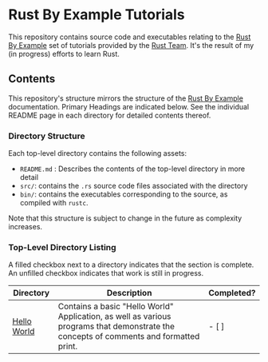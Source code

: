 # Rust By Example Tutorials
This repository contains source code and executables relating to the [Rust By Example][RBE] set of tutorials provided by the [Rust Team](https://www.rust-lang.org/). It's the result of my (in progress) efforts to learn Rust.

## Contents
This repository's structure mirrors the structure of the [Rust By Example][RBE] documentation. Primary Headings are indicated below. See the individual README page in each directory for detailed contents thereof.

### Directory Structure
Each top-level directory contains the following assets:
- `README.md` : Describes the contents of the top-level directory in more detail
- `src/`: contains the `.rs` source code files associated with the directory
- `bin/`: contains the executables corresponding to the source, as compiled with `rustc`.

Note that this structure is subject to change in the future as complexity increases.

### Top-Level Directory Listing
A filled checkbox next to a directory indicates that the section is complete. An unfilled checkbox indicates that work is still in progress.

|Directory|Description|Completed?|
|---|---|---|
|[Hello World](./hello_world/)| Contains a basic "Hello World" Application, as well as various programs that demonstrate the concepts of comments and formatted print.| - [ ]|

<!--Links-->
[RBE]:(https://doc.rust-lang.org/stable/rust-by-example/index.html)